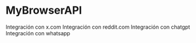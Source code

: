 # MyBrowserAPI

Integración con x.com
Integración con reddit.com
Integración con chatgpt
Integración con whatsapp
